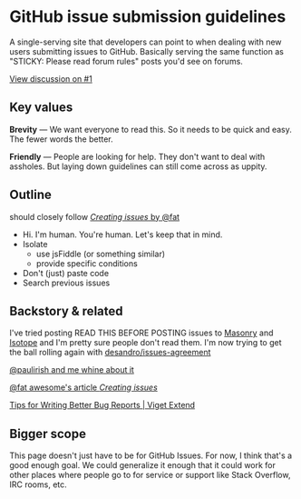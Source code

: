 # GitHub issue submission guidelines

A single-serving site that developers can point to when dealing with new users submitting issues to GitHub. Basically serving the same function as "STICKY: Please read forum rules" posts you'd see on forums.

[View discussion on #1](https://github.com/desandro/lazyweb-request/issues/1)

## Key values

**Brevity** &mdash; We want everyone to read this. So it needs to be quick and easy. The fewer words the better.

**Friendly** &mdash; People are looking for help. They don't want to deal with assholes. But laying down guidelines can still come across as uppity.

## Outline

should closely follow [_Creating issues_ by @fat](http://wordsbyf.at/2012/02/13/creating-issues/)

+ Hi. I'm human. You're human. Let's keep that in mind.
+ Isolate
  - use jsFiddle (or something similar)
  - provide specific conditions
+ Don't (just) paste code
+ Search previous issues

## Backstory & related

I've tried posting READ THIS BEFORE POSTING issues to [Masonry](https://github.com/desandro/masonry/issues/80) and [Isotope](https://github.com/desandro/isotope/issues/17) and I'm pretty sure people don't read them. I'm now trying to get the ball rolling again with [desandro/issues-agreement](https://github.com/desandro/issues-agreement)

[@paulirish and me whine about it](http://storify.com/desandro/github-issues-helper-inklings)

[@fat awesome's article _Creating issues_](http://wordsbyf.at/2012/02/13/creating-issues/)

[Tips for Writing Better Bug Reports | Viget Extend](http://viget.com/extend/tips-for-writing-better-bug-reports)

## Bigger scope

This page doesn't just have to be for GitHub Issues. For now, I think that's a good enough goal. We could generalize it enough that it could work for other places where people go to for service or support like Stack Overflow, IRC rooms, etc.

